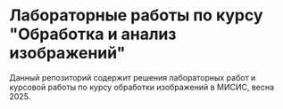 # Лабораторные работы по курсу "Обработка и анализ изображений"

Данный репозиторий содержит решения лабораторных работ и курсовой работы по курсу обработки изображений в МИСИС, весна 2025.

